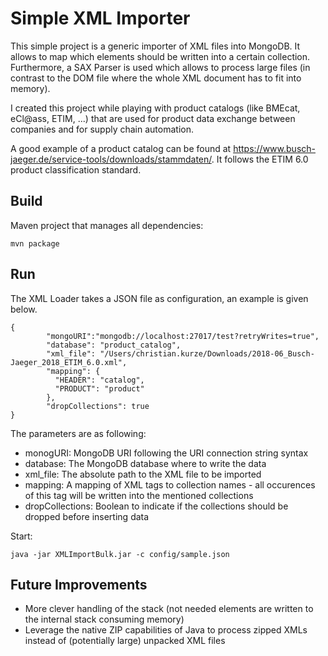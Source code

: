 # Simple XML Importer

This simple project is a generic importer of XML files into MongoDB. It allows to map which elements should be written into a certain collection. Furthermore, a SAX Parser is used which allows to process large files (in contrast to the DOM file where the whole XML document has to fit into memory).

I created this project while playing with product catalogs (like BMEcat, eCl@ass, ETIM, ...) that are used for product data exchange between companies and for supply chain automation.

A good example of a product catalog can be found at https://www.busch-jaeger.de/service-tools/downloads/stammdaten/. It follows the ETIM 6.0 product classification standard.

## Build

Maven project that manages all dependencies:

```
mvn package
```

## Run

The XML Loader takes a JSON file as configuration, an example is given below.

```
{
        "mongoURI":"mongodb://localhost:27017/test?retryWrites=true",
        "database": "product_catalog",
        "xml_file": "/Users/christian.kurze/Downloads/2018-06_Busch-Jaeger_2018_ETIM_6.0.xml",
        "mapping": {
          "HEADER": "catalog",
          "PRODUCT": "product"
        },
        "dropCollections": true
}
```

The parameters are as following:
- monogURI: MongoDB URI following the URI connection string syntax
- database: The MongoDB database where to write the data
- xml_file: The absolute path to the XML file to be imported
- mapping: A mapping of XML tags to collection names - all occurences of this tag will be written into the mentioned collections
- dropCollections: Boolean to indicate if the collections should be dropped before inserting data

Start:

```
java -jar XMLImportBulk.jar -c config/sample.json
```

## Future Improvements
- More clever handling of the stack (not needed elements are written to the internal stack consuming memory)
- Leverage the native ZIP capabilities of Java to process zipped XMLs instead of (potentially large) unpacked XML files
 